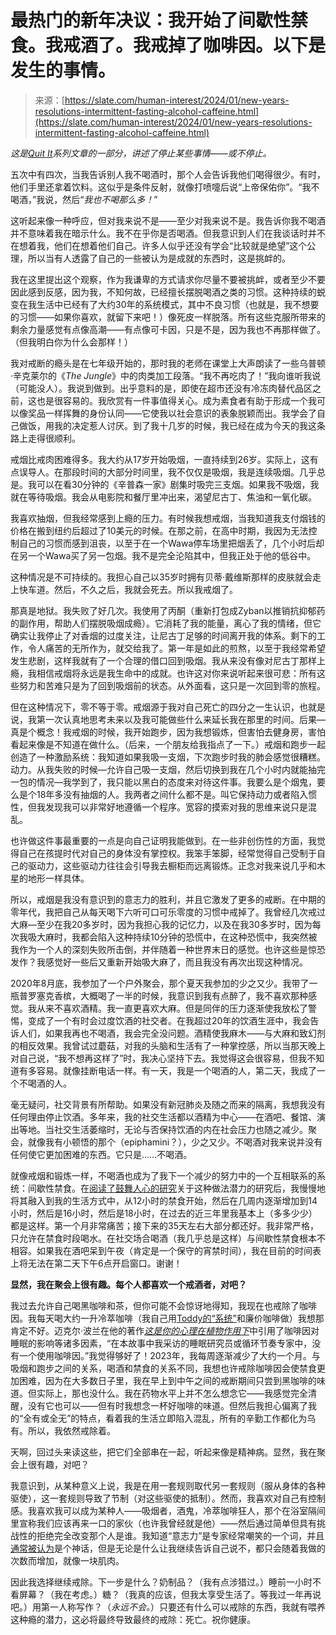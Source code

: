 <!--yml

类别：未分类

日期：2024年05月27日 14:34:39

-->

# 最热门的新年决议：我开始了间歇性禁食。我戒酒了。我戒掉了咖啡因。以下是发生的事情。

> 来源：[https://slate.com/human-interest/2024/01/new-years-resolutions-intermittent-fasting-alcohol-caffeine.html](https://slate.com/human-interest/2024/01/new-years-resolutions-intermittent-fasting-alcohol-caffeine.html)

*这是*[*Quit It*](https://slate.com/tag/quit-it)*系列文章的一部分，讲述了停止某些事情——或不停止。*

五次中有四次，当我告诉别人我不喝酒时，那个人会告诉我他们喝得很少。有时，他们手里还拿着饮料。这似乎是条件反射，就像打喷嚏后说“上帝保佑你”。“我不喝酒，”我说，然后“*我也不喝那么多！*”

这听起来像一种呼应，但对我来说不是——至少对我来说不是。我告诉你我不喝酒并不意味着我在暗示什么。我不在乎你是否喝酒。但我意识到人们在我谈话时并不在想着我，他们在想着他们自己。许多人似乎还没有学会“比较就是绝望”这个公理，所以当有人透露了自己的一些被认为是成就的东西时，这是挑衅的。

我在这里提出这个观察，作为我谦卑的方式请求你尽量不要被挑衅，或者至少不要因此感到反感，因为我，不知何故，已经擅长摆脱喝酒之类的习惯。这种持续的蜕变在我生活中已经有了大约30年的系统模式，其中不良习惯（也就是，我不想要的习惯——如果你喜欢，就留下来吧！）像死皮一样脱落。所有这些克服所带来的剩余力量感觉有点像高潮——有点像可卡因，只是不是，因为我也不再那样做了。（但我明白你为什么会那样！）

我对戒断的瘾头是在七年级开始的，那时我的老师在课堂上大声朗读了一些乌普顿·辛克莱尔的《*The Jungle*》中的肉类加工段落。“我不再吃肉了！”我向谁听我说（可能没人）。我说到做到。出乎意料的是，即使在超市还没有冷冻肉替代品区之前，这也是很容易的。我欣赏有一件事值得关心。成为素食者有助于形成一个我可以像奖品一样挥舞的身份认同——它使我以社会意识的表象脱颖而出。我学会了自己做饭，用我的决定惹人讨厌。到了我十几岁的时候，我已经在成为今天的我这条路上走得很顺利。

戒烟比戒肉困难得多。我大约从17岁开始吸烟，一直持续到26岁。实际上，这有点误导人。在那段时间的大部分时间里，我不仅仅是吸烟，我是连续吸烟。几乎总是。我可以在看30分钟的《辛普森一家》剧集时吸完三支烟。如果我不吸烟，我就在等待吸烟。我会从电影院和餐厅里冲出来，渴望尼古丁、焦油和一氧化碳。

我喜欢抽烟，但我经常感到上瘾的压力。有时候我想戒烟，当我知道我支付烟钱的价格在搬到纽约后超过了10美元的时候。在那之前，在高中时期，我因为无法控制自己的习惯而感到沮丧，以至于在一个Wawa停车场里把烟丢了，几个小时后却在另一个Wawa买了另一包烟。我不是完全沦陷其中，但我正处于他的低谷中。

这种情况是不可持续的。我担心自己以35岁时拥有贝蒂·戴维斯那样的皮肤就会走上快车道。然后，不久之后，我就会死去。所以我戒烟了。

那真是地狱。我失败了好几次。我使用了丙酮（重新打包成Zyban以推销抗抑郁药的副作用，帮助人们摆脱吸烟成瘾）。它消耗了我的能量，离心了我的情绪，但它确实让我停止了对香烟的过度关注，让尼古丁足够的时间离开我的体系。剩下的工作，令人痛苦的无所作为，就交给我了。第一年是如此的煎熬，以至于我经常希望发生悲剧，这样我就有了一个合理的借口回到吸烟。我从来没有像对尼古丁那样上瘾，我相信戒烟将永远是我生命中的成就。也许这对你来说听起来很可悲：所有这些努力和苦难只是为了回到吸烟前的状态。从外面看，这只是一次回到零的旅程。

但在这种情况下，零不等于零。戒烟源于我对自己死亡的四分之一生认识，也就是说，我第一次认真地思考未来以及我可能做些什么来延长我在那里的时间。后果—真是个概念！我戒烟的时候，我开始跑步，因为我想锻炼，但害怕去健身房，害怕看起来像是不知道在做什么。（后来，一个朋友给我指点了一下。）戒烟和跑步一起创造了一种激励系统：我知道如果我吸一支烟，下次跑步时我的肺会感觉很糟糕。动力。从我失败的时候—允许自己吸一支烟，然后切换到我在几个小时内就能抽完一包的情况—我学到了，我只能以黑白的态度来对待这件事。我要么是个烟鬼，要么是个18年多没有抽烟的人。我两者之间什么都不是。叫它保持动力或者陷入惯性，但我发现我可以非常好地遵循一个程序。宽容的摸索对我的思维来说只是混乱。

也许做这件事最重要的一点是向自己证明我能做到。在一些非创伤性的方面，我觉得自己在孩提时代对自己的身体没有掌控权。我笨手笨脚，经常觉得自己受制于自己的驱动力，这些驱动力往往会引导我去橱柜而远离锻炼。正念对我来说几乎和木星的地形一样具体。

所以，戒烟是我没有意识到的意志力的胜利，并且它激发了更多的戒断。在中期的零年代，我把自己从每天喝下六听可口可乐零度的习惯中戒掉了。我曾经几次戒过大麻—至少在我20多岁时，因为我担心我的记忆力，以及在我30多岁时，因为每次我吸大麻时，我都会陷入这种持续10分钟的恐慌中，在这种恐慌中，我突然被我作为一个人的深刻失败所击倒，并伴随着一种世界末日的感觉。也许这些是惊恐发作？我感觉好一些后又重新开始吸大麻了，而且我没有再次出现这种情况。

2020年8月底，我参加了一个户外聚会，那个夏天我参加的少之又少。我带了一瓶普罗塞克香槟，大概喝了一半的时候，我意识到我有点醉了，我不喜欢那种感觉。我从来不喜欢酒精。我一直更喜欢大麻。但是同伴的压力逐渐使我放松了警惕，变成了一个有时会过度饮酒的社交者。在我超过20年的饮酒生涯中，我会告诉人们，如果我再也不喝酒，我会完全没问题。酒精使我麻木——与大麻和致幻剂的相反效果。我曾试过蘑菇，对我的头脑和生活有了一种掌控感，所以当那天晚上对自己说，“我不想再这样了”时，我决心坚持下去。我觉得这会很容易，但我不知道有多容易。就像挂断电话一样。有一天，我是一个喝酒的人，第二天，我成了一个不喝酒的人。

毫无疑问，社交背景有所帮助。如果没有新冠肺炎及随之而来的隔离，我想我没有任何理由停止饮酒。多年来，我的社交生活都以酒精为中心——在酒吧、餐馆、演出等地。当社交生活萎缩时，无论与否保持饮酒的内在社会压力也随之减少。聚会，就像我有小顿悟的那个（epiphamini？），少之又少。不喝酒对我来说并没有任何使它更加困难的东西。它只是……不喝酒。

就像戒烟和锻炼一样，不喝酒也成为了我下一个减少的努力中的一个互相联系的系统：间歇性禁食。在[阅读了鼓舞人心的研究](https://www.health.harvard.edu/heart-health/time-to-try-intermittent-fasting)关于这种做法潜力的研究后，我慢慢地将其融入到我的生活方式中，从12小时的禁食开始，然后在几周内逐渐增加到14小时，然后是16小时，然后是18小时，在过去的近三年里我基本上（多多少少）都是这样。第一个月非常痛苦；接下来的35天左右大部分都还好。我非常严格，只允许在禁食时段喝水。在社交场合喝酒（我几乎总是这样）与间歇性禁食根本不相容。如果我在酒吧呆到午夜（肯定是一个保守的宵禁时间），我在目前的时间表上将无法在第二天下午6点开启窗口。谢谢！

**显然，我在聚会上很有趣。每个人都喜欢一个戒酒者，对吧？**

我过去允许自己喝黑咖啡和茶，但你可能不会惊讶地得知，我现在也戒除了咖啡因。我每天喝大约一升冷萃咖啡（我自己用[Toddy的“系统”](https://toddycafe.com/product/toddy-cold-brew-system)和廉价咖啡做）我想那肯定不好。迈克尔·波兰在他的著作[*这是你的心理在植物作用下*](http://www.amazon.com/dp//?tag=slatmaga-20)中引用了咖啡因对睡眠的影响等诸多因素，“在本故事中我采访的睡眠研究员或循环节奏专家中，没有一个使用咖啡因。”我觉得够好了！2023年，我每周逐渐减少了大约一个月。与吸烟和跑步之间的关系，喝酒和禁食的关系不同，我想也许戒除咖啡因会使禁食更加困难，因为在大多数日子里，我在早上到中午之间的戒断期间只尝到黑咖啡的味道。但实际上，那也没什么。我在药物水平上并不怎么想念它——我感觉完全清醒，没有它也可以——但有时我想念一杯好咖啡的味道。但然后我担心偏离了我的“全有或全无”的特点，看着我的生活立即陷入混乱，所有的辛勤工作都化为乌有。所以，我依然戒除着。

天啊，回过头来读这些，把它们全部串在一起，听起来像是精神病。显然，我在聚会上很有趣，对吧？

我意识到，从某种意义上说，我是在用一套规则取代另一套规则（服从身体的各种驱使），这一套规则导致了节制（对这些驱使的抵制）。然而，我喜欢对自己有控制感。我喜欢我可以成为某种人——吸烟者，酒鬼，冷萃咖啡狂人，那个在浴室隔间里宣称我们应该再来一口的家伙（也许我曾经就是他）——然后通过简单但具有挑战性的拒绝完全改变那个人是谁。我知道“意志力”是专家经常嘲笑的一个词，并且[通常被认为](https://www.cbc.ca/radio/sunday/may-21-2017-the-sunday-edition-with-michael-enright-1.4119351/willpower-is-a-myth-and-believing-in-it-may-make-things-worse-1.4119374)是个神话，但是无论是什么让我继续告诉自己说不，都只会随着我做的次数而增加，就像一块肌肉。

因此我选择继续戒除。下一步是什么？奶制品？（我有点涉猎过。）睡前一小时不看屏幕？（我在考虑。）糖？（我真的应该，但我太享受生活了。等我过一年再说吧。）用第一人称写作？（*永远不会。*）只要还有什么可以戒除的东西，我就有喂养这种瘾的潜力，这必将最终导致最终的戒除：死亡。祝你健康。
